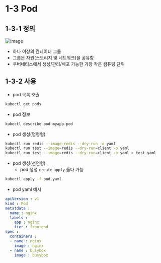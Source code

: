 # 1-3 Pod
## 1-3-1 정의
![image](https://github.com/JunPyo0117/CI-CD/assets/71053769/ee228ed5-b78a-4421-9082-3dd9c653dcc7)
- 하나 이상의 컨테이너 그룹
- 그룹은 자원(스토리지 및 네트워크)을 공유함
- 쿠버네티스에서 생성/관리/배포 가능한 가장 작은 컴퓨팅 단위

## 1-3-2 사용
- pod 목록 호출
```bash
kubectl get pods
```
   
- pod 정보
```bash
kubectl describe pod myapp-pod
```

- pod 생성(명령형)
```bash
kubectl run redis --image-redis --dry-run -o yaml
kubectl run test --image=redis --dry-run=client -o yaml
kubectl run test --image=redis --dry-run=client -o yaml > test.yaml
```
  
- pod 생성(선언형)
  - pod 생성 `create`  `apply` 둘다 가능
```bash
kubectl apply -f pod.yaml
```



- pod yaml 예시
```yaml
apiVersion : v1
kind : Pod
metatdata :
  name : nginx
  labels :
    app : nginx
    tier : frontend
spec :
  containers :
  - name : nginx
    image : nginx
  - name : busybox
    image : busybox
```
